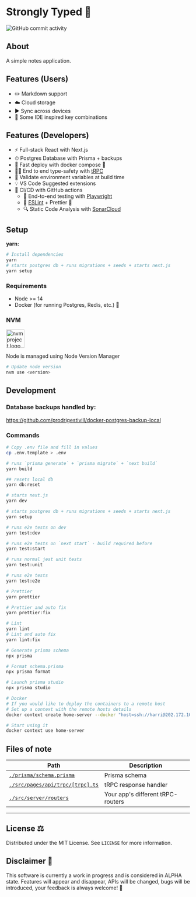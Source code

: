 # Strongly Typed 💪

<!-- BADGES -->

![GitHub commit activity](https://img.shields.io/github/commit-activity/w/HarrisFauntleroy/strongly-typed?style=flat-square)

## About

A simple notes application.

## Features (Users)

- ✏️ Markdown support
- ☁️ Cloud storage
- ▶️ Sync across devices
- 🎹 Some IDE inspired key combinations

## Features (Developers)

- ⚡ Full-stack React with Next.js
- ⏱ Postgres Database with Prisma + backups
- 🚀 Fast deploy with docker compose 🐳
- 🧙‍♂️ End to end type-safety with [tRPC](https://trpc.io)
- 🔐 Validate environment variables at build time
- 💡 VS Code Suggested extensions
- 💖 CI/CD with GitHub actions
  - 🧪 End-to-end testing with [Playwright](https://playwright.dev/)
  - 🎨 [ESLint](https://eslint.org) + Prettier 💅
  - 🔍 Static Code Analysis with [SonarCloud](https://sonarcloud.io)

## Setup

**yarn:**

```sh
# Install dependencies
yarn
# starts postgres db + runs migrations + seeds + starts next.js
yarn setup
```

### Requirements

- Node >= 14
- Docker (for running Postgres, Redis, etc.) 🐳

### **NVM**

<a href="https://github.com/nvm-sh/logos"><img alt="nvm project logo" src="https://raw.githubusercontent.com/nvm-sh/logos/HEAD/nvm-logo-color.svg" height="50" /></a>

Node is managed using Node Version Manager

```sh
# Update node version
nvm use <version>
```

## Development

### Database backups handled by:

https://github.com/prodrigestivill/docker-postgres-backup-local

### Commands

```sh
# Copy .env file and fill in values
cp .env.template > .env

# runs `prisma generate` + `prisma migrate` + `next build`
yarn build

## resets local db
yarn db:reset

# starts next.js
yarn dev

# starts postgres db + runs migrations + seeds + starts next.js
yarn setup

# runs e2e tests on dev
yarn test:dev

# runs e2e tests on `next start` - build required before
yarn test:start

# runs normal jest unit tests
yarn test:unit

# runs e2e tests
yarn test:e2e

# Prettier
yarn prettier

# Prettier and auto fix
yarn prettier:fix

# Lint
yarn lint
# Lint and auto fix
yarn lint:fix

# Generate prisma schema
npx prisma

# Format schema.prisma
npx prisma format

# Launch prisma studio
npx prisma studio

# Docker
# If you would like to deploy the containers to a remote host
# Set up a context with the remote hosts details
docker context create home-server --docker "host=ssh://harri@202.172.109.118"

# Start using it
docker context use home-server
```

## Files of note

<table>
  <thead>
    <tr>
      <th>Path</th>
      <th>Description</th>
    </tr>
  </thead>
  <tbody>
    <tr>
      <td><a href="./prisma/schema.prisma"><code>./prisma/schema.prisma</code></a></td>
      <td>Prisma schema</td>
    </tr>
    <tr>
      <td><a href="./src/pages/api/trpc/[trpc].ts"><code>./src/pages/api/trpc/[trpc].ts</code></a></td>
      <td>tRPC response handler</td>
    </tr>
    <tr>
      <td><a href="./src/server/routers"><code>./src/server/routers</code></a></td>
      <td>Your app's different tRPC-routers</td>
    </tr>
  </tbody>
</table>

---

<!-- LICENSE -->

## **License** ⚖️

Distributed under the MIT License. See `LICENSE` for more information.

<!-- DISCLAIMER -->

## **Disclaimer** 🚨

This software is currently a work in progress and is considered in ALPHA state. Features will appear and disappear, APIs will be changed, bugs will be introduced, your feedback is always welcome! 🚧
